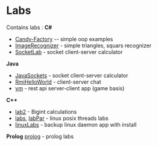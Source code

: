 # Labs
Contains labs :
**C#**
* [Candy-Factory](https://github.com/shebkoch/labs/tree/master/Candy-Factory "Candy-Factory") -- simple oop examples
* [ImageRecognizer](https://github.com/shebkoch/labs/tree/master/ImageRecognizer "ImageRecognizer") - simple triangles, squars recognizer
* [SocketLab](https://github.com/shebkoch/labs/tree/master/SocketLab "SocketLab") - socket client-server calculator

**Java**
* [JavaSockets](https://github.com/shebkoch/labs/tree/master/JavaSockets "JavaSockets") - socket client-server calculator
* [RmiHelloWorld](https://github.com/shebkoch/labs/tree/master/RmiHelloWorld "RmiHelloWorld") - client-server chat
* [vm](https://github.com/shebkoch/labs/tree/master/vm "vm") - rest api server-client app (game basis)

**C++**
*  [lab2](https://github.com/shebkoch/labs/tree/master/lab2 "lab2") - Bigint calculations
*  [labs](https://github.com/shebkoch/labs),  [labPar](https://github.com/shebkoch/labs/tree/master/labPar)  - linux posix threads labs
* [linuxLabs](https://github.com/shebkoch/labs/tree/master/linuxLabs "linuxLabs") - backup linux daemon app with install

**Prolog**
 [prolog](https://github.com/shebkoch/labs/tree/master/prolog "prolog") - prolog labs

